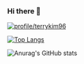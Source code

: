 ### Hi there 👋

<!--
**terrykim96/terrykim96** is a ✨ _special_ ✨ repository because its `README.md` (this file) appears on your GitHub profile.

Here are some ideas to get you started:

- 🔭 I’m currently working on ...
- 🌱 I’m currently learning ...
- 👯 I’m looking to collaborate on ...
- 🤔 I’m looking for help with ...
- 💬 Ask me about ...
- 📫 How to reach me: ...
- 😄 Pronouns: ...
- ⚡ Fun fact: ...
-->

[![profile/terrykim96](http://mazassumnida.wtf/api/v2/generate_badge?boj=terrykim96)](https://solved.ac/terrykim96)

[![Top Langs](https://github-readme-stats.vercel.app/api/top-langs/?username=terrykim96&layout=compact)](https://github.com/anuraghazra/github-readme-stats)

![Anurag's GitHub stats](https://github-readme-stats.vercel.app/api?username=terrykim96&show_icons=true&theme=dracula&hide=prs,contribs)

